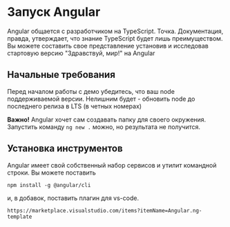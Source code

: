 # Запуск Angular

Angular общается с разработчиком на TypeScript. Точка. Документация, правда, утверждает, что знание TypeScript будет лишь преимуществом. Вы можете составить свое представление установив и исследовав стартовую версию "Здравствуй, мир!" на Angular

## Начальные требования

Перед началом работы с демо убедитесь, что ваш node поддерживаемой версии. Нелишним будет - обновить node до последнего релиза в LTS (в четных номерах)

**Важно!** Angular хочет сам создавать папку для своего окружения. Запустить команду `ng new .` можно, но результата не получится.

## Установка инструментов

Angular имеет свой собственный набор сервисов и утилит командной строки. Вы можете поставить

```terminal
npm install -g @angular/cli
```

и, в добавок, поставить плагин для vs-code.

```text
https://marketplace.visualstudio.com/items?itemName=Angular.ng-template
```
